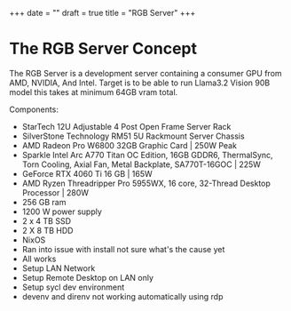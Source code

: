 +++
date = ""
draft = true
title = "RGB Server"
+++

# The RGB Server Concept

The RGB Server is a development server containing a consumer GPU from AMD, NVIDIA, And Intel.
Target is to be able to run Llama3.2 Vision 90B model this takes at minimum 64GB vram total.

Components:
 - StarTech 12U Adjustable 4 Post Open Frame Server Rack
 - SilverStone Technology RM51 5U Rackmount Server Chassis
 - AMD Radeon Pro W6800 32GB Graphic Card | 250W Peak
 - Sparkle Intel Arc A770 Titan OC Edition, 16GB GDDR6, ThermalSync, Torn Cooling, Axial Fan, Metal Backplate, SA770T-16GOC | 225W
 - GeForce RTX 4060 Ti 16 GB | 165W
 - AMD Ryzen Threadripper Pro 5955WX, 16 core, 32-Thread Desktop Processor | 280W
 - 256 GB ram
 - 1200 W power supply
 - 2 x 4 TB SSD
 - 2 X 8 TB HDD
 - NixOS
 - Ran into issue with install not sure what's the cause yet
 - All works
 - Setup LAN Network
 - Setup Remote Desktop on LAN only
 - Setup sycl dev environment
 - devenv and direnv not working automatically using rdp
